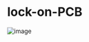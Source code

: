 # lock-on-PCB
![image](https://user-images.githubusercontent.com/84573792/221192077-e332ab4a-ea36-47f7-a381-37f3cb5ce1ea.png)
